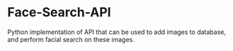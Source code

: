# Face-Search-API
Python implementation of API that can be used to add images to database, and perform facial search on these images.
